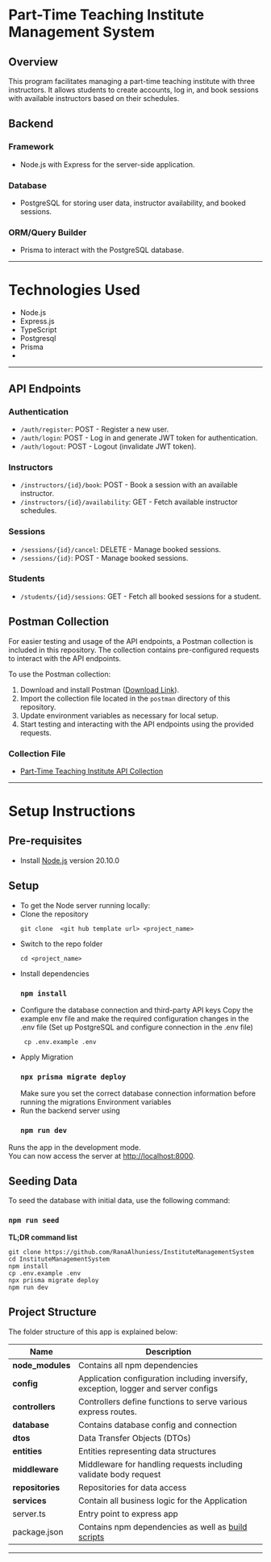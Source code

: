 # Part-Time Teaching Institute Management System

## Overview

This program facilitates managing a part-time teaching institute with three instructors. It allows students to create
accounts, log in, and book sessions with available instructors based on their schedules.

## Backend

### Framework

- Node.js with Express for the server-side application.

### Database

- PostgreSQL for storing user data, instructor availability, and booked sessions.

### ORM/Query Builder

- Prisma to interact with the PostgreSQL database.
-----------
# Technologies Used

- Node.js
- Express.js
- TypeScript
- Postgresql
- Prisma
- 
-----------
## API Endpoints
### Authentication
- `/auth/register`: POST - Register a new user.
- `/auth/login`: POST - Log in and generate JWT token for authentication.
- `/auth/logout`: POST - Logout (invalidate JWT token).
### Instructors
- `/instructors/{id}/book`: POST - Book a session with an available instructor.
- `/instructors/{id}/availability`: GET - Fetch available instructor schedules.

### Sessions
- `/sessions/{id}/cancel`: DELETE - Manage booked sessions.
- `/sessions/{id}`: POST - Manage booked sessions.

### Students
- `/students/{id}/sessions`: GET - Fetch all booked sessions for a student.

## Postman Collection
For easier testing and usage of the API endpoints, a Postman collection is included in this repository. The collection contains pre-configured requests to interact with the API endpoints.

To use the Postman collection:
1. Download and install Postman ([Download Link](https://www.postman.com/downloads/)).
2. Import the collection file located in the `postman` directory of this repository.
3. Update environment variables as necessary for local setup.
4. Start testing and interacting with the API endpoints using the provided requests.

### Collection File
- [Part-Time Teaching Institute API Collection](https://github.com/RanaAlhuniess/InstituteManagementSystem/blob/master/management-sys.postman_collection.json)


-----------
# Setup Instructions

## Pre-requisites

- Install [Node.js](https://nodejs.org/en/) version 20.10.0

## Setup

- To get the Node server running locally:
- Clone the repository
    ```
    git clone  <git hub template url> <project_name>
    ```
- Switch to the repo folder
    ```
   cd <project_name>
  ```
- Install dependencies
  ### `npm install`
- Configure the database connection and third-party API keys
  Copy the example env file and make the required configuration changes in the .env file
  (Set up PostgreSQL and configure connection in the .env file)
    ```
     cp .env.example .env
  ```
- Apply Migration
  ### `npx prisma migrate deploy`
  Make sure you set the correct database connection information before running the migrations Environment variables
- Run the backend server using
  ### `npm run dev`

Runs the app in the development mode.\
You can now access the server at  [http://localhost:8000](http://localhost:8000).

## Seeding Data
To seed the database with initial data, use the following command:

### `npm run seed`

**TL;DR command list**

```
git clone https://github.com/RanaAlhuniess/InstituteManagementSystem
cd InstituteManagementSystem
npm install
cp .env.example .env
npx prisma migrate deploy
npm run dev
```


## Project Structure

The folder structure of this app is explained below:

| Name             | Description                                                                                      |
|------------------|--------------------------------------------------------------------------------------------------|
| **node_modules** | Contains all  npm dependencies                                                                   |
| **config**       | Application configuration including inversify, exception, logger and server configs              
| **controllers**  | Controllers define functions to serve various express routes.                                    
| **database**     | Contains database config and connection                                                         |
| **dtos**         | Data Transfer Objects (DTOs)                                                                     
| **entities**     | Entities representing data structures                                                            
| **middleware**   | Middleware for handling requests including validate body request                                 |
| **repositories** | Repositories for data access                                                                     |
| **services**     | Contain all business logic for the Application                                                   |
| server.ts        | Entry point to express app                                                                       |
| package.json     | Contains npm dependencies as well as [build scripts](#what-if-a-library-isnt-on-definitelytyped) | tsconfig.json            | Config settings for compiling source code only written in TypeScript    

-----------